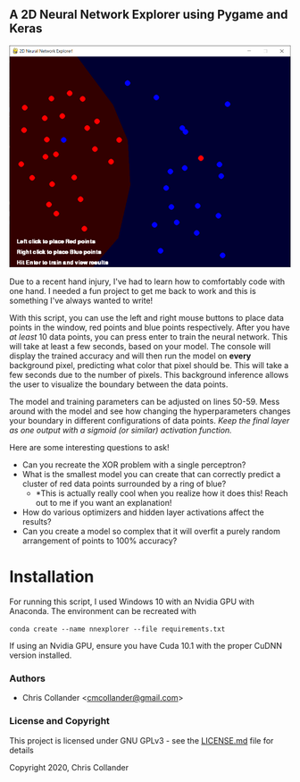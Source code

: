 ## A 2D Neural Network Explorer using Pygame and Keras

![Example](example.png)

Due to a recent hand injury, I've had to learn how to comfortably code with one hand. I needed a fun project to get me back to work and this is something I've always wanted to write!

With this script, you can use the left and right mouse buttons to place data points in the window, red points and blue points respectively. After you have *at least* 10 data points, you can press enter to train the neural network. This will take at least a few seconds, based on your model. The console will display the trained accuracy and will then run the model on **every** background pixel, predicting what color that pixel should be. This will take a few seconds due to the number of pixels. This background inference allows the user to visualize the boundary between the data points.

The model and training parameters can be adjusted on lines 50-59. Mess around with the model and see how changing the hyperparameters changes your boundary in different configurations of data points. *Keep the final layer as one output with a sigmoid (or similar) activation function.*

Here are some interesting questions to ask!
* Can you recreate the XOR problem with a single perceptron?
* What is the smallest model you can create that can correctly predict a cluster of red data points surrounded by a ring of blue?
  * *This is actually really cool when you realize how it does this! Reach out to me if you want an explanation!
* How do various optimizers and hidden layer activations affect the results?
* Can you create a model so complex that it will overfit a purely random arrangement of points to 100% accuracy?

# Installation
For running this script, I used Windows 10 with an Nvidia GPU with Anaconda. The environment can be recreated with

`conda create --name nnexplorer --file requirements.txt`

If using an Nvidia GPU, ensure you have Cuda 10.1 with the proper CuDNN version installed.

### Authors

* Chris Collander &lt;cmcollander@gmail.com&gt;

### License and Copyright

This project is licensed under GNU GPLv3 - see the [LICENSE.md](LICENSE.md) file for details

Copyright 2020, Chris Collander
